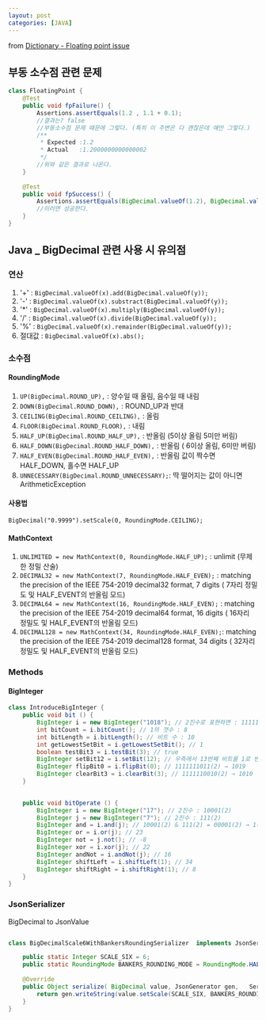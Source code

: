 ```yaml
---
layout: post
categories: [JAVA]
---
```


from [Dictionary - Floating point issue](https://github.com/newkayak12/Dictionary/blob/master/issue/FloatingPoint.md)

## 부동 소수점 관련 문제

```java
class FloatingPoint {
    @Test
    public void fpFailure() {
        Assertions.assertEquals(1.2 , 1.1 + 0.1);
        //결과는? false
        //부동소수점 문제 때문에 그렇다. (특히 이 주변은 다 괜찮은데 얘만 그렇다.)
        /**
         * Expected :1.2
         * Actual   :1.2000000000000002
         */
        //위와 같은 결과로 나온다.
    }
    
    @Test
    public void fpSuccess() {
        Assertions.assertEquals(BigDecimal.valueOf(1.2), BigDecimal.valueOf(1.1).add(BigDecimal.valueOf(0.1)));
        //이러면 성공한다.
    }
}
```


## Java _ BigDecimal 관련 사용 시 유의점
### 연산

1. '+' : `BigDecimal.valueOf(x).add(BigDecimal.valueOf(y));`
2. '-' : `BigDecimal.valueOf(x).substract(BigDecimal.valueOf(y));`
3. '*' : `BigDecimal.valueOf(x).multiply(BigDecimal.valueOf(y));`
4. '/' : `BigDecimal.valueOf(x).divide(BigDecimal.valueOf(y));`
5. '%' : `BigDecimal.valueOf(x).remainder(BigDecimal.valueOf(y));`
6. 절대값 : `BigDecimal.valueOf(x).abs();`

### 소수점
#### RoundingMode

1. `UP(BigDecimal.ROUND_UP),` : 양수일 때 올림, 음수일 때 내림
2. `DOWN(BigDecimal.ROUND_DOWN),` : ROUND_UP과 반대
3. `CEILING(BigDecimal.ROUND_CEILING),` : 올림
4. `FLOOR(BigDecimal.ROUND_FLOOR),` : 내림
5. `HALF_UP(BigDecimal.ROUND_HALF_UP),` : 반올림 (5이상 올림 5미만 버림)
6. `HALF_DOWN(BigDecimal.ROUND_HALF_DOWN),` : 반올림 ( 6이상 올림, 6미만 버림)
7. `HALF_EVEN(BigDecimal.ROUND_HALF_EVEN),` : 반올림 값이 짝수면 HALF_DOWN, 홀수면 HALF_UP
8. `UNNECESSARY(BigDecimal.ROUND_UNNECESSARY);`: 딱 떨어지는 값이 아니면 ArithmeticException

#### 사용법
`BigDecimal("0.9999").setScale(0, RoundingMode.CEILING);`



#### MathContext
1. `UNLIMITED = new MathContext(0, RoundingMode.HALF_UP);` : unlimit (무제한 정밀 산술)
2. `DECIMAL32 = new MathContext(7, RoundingMode.HALF_EVEN);` : matching the precision of the IEEE 754-2019 decimal32 format, 7 digits ( 7자리 정밀도 및 HALF_EVENT의 반올림 모드)
3. `DECIMAL64 = new MathContext(16, RoundingMode.HALF_EVEN);` : matching the precision of the IEEE 754-2019 decimal64 format, 16 digits  ( 16자리 정밀도 및 HALF_EVENT의 반올림 모드)
4. `DECIMAL128 = new MathContext(34, RoundingMode.HALF_EVEN);`: matching the precision of the IEEE 754-2019 decimal128 format, 34 digits ( 32자리 정밀도 및 HALF_EVENT의 반올림 모드)

### Methods
#### BigInteger
```java
class IntroduceBigInteger {
    public void bit () {
        BigInteger i = new BigInteger("1018"); // 2진수로 표현하면 : 1111111010(2)
        int bitCount = i.bitCount(); // 1의 갯수 : 8
        int bitLength = i.bitLength(); // 비트 수 : 10
        int getLowestSetBit = i.getLowestSetBit(); // 1
        boolean testBit3 = i.testBit(3); // true
        BigInteger setBit12 = i.setBit(12); // 우측에서 13번째 비트를 1로 변경 → 1001111111010(2) → 5114
        BigInteger flipBit0 = i.flipBit(0); // 1111111011(2) → 1019
        BigInteger clearBit3 = i.clearBit(3); // 1111110010(2) → 1010    
    }
       

    public void bitOperate () {
        BigInteger i = new BigInteger("17"); // 2진수 : 10001(2)
        BigInteger j = new BigInteger("7"); // 2진수 : 111(2)
        BigInteger and = i.and(j); // 10001(2) & 111(2) = 00001(2) → 1(10)
        BigInteger or = i.or(j); // 23
        BigInteger not = j.not(); // -8
        BigInteger xor = i.xor(j); // 22
        BigInteger andNot = i.andNot(j); // 16
        BigInteger shiftLeft = i.shiftLeft(1); // 34
        BigInteger shiftRight = i.shiftRight(1); // 8
    }
}

```


### JsonSerializer<BigDecimal>

BigDecimal to JsonValue
```java

class BigDecimalScale6WithBankersRoundingSerializer  implements JsonSerializer<BigDecimal> {

    public static Integer SCALE_SIX = 6;
    public static RoundingMode BANKERS_ROUNDING_MODE = RoundingMode.HALF_EVEN;
    
    @Override
    public Object serialize( BigDecimal value, JsonGenerator gen,   SerializerProvider serializers ) {
        return gen.writeString(value.setScale(SCALE_SIX, BANKERS_ROUNDING_MODE).toString());
    }
}

```